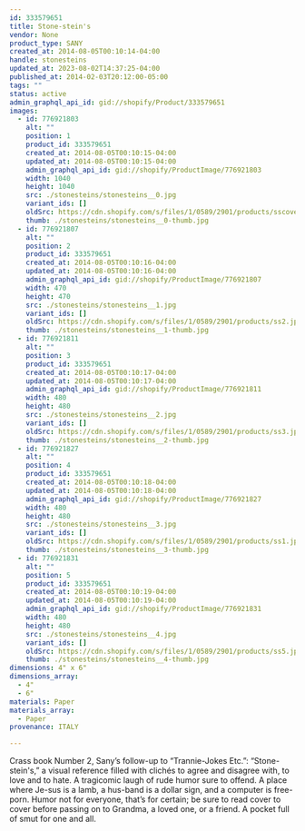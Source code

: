 ```yaml
---
id: 333579651
title: Stone-stein's
vendor: None
product_type: SANY
created_at: 2014-08-05T00:10:14-04:00
handle: stonesteins
updated_at: 2023-08-02T14:37:25-04:00
published_at: 2014-02-03T20:12:00-05:00
tags: ""
status: active
admin_graphql_api_id: gid://shopify/Product/333579651
images:
  - id: 776921803
    alt: ""
    position: 1
    product_id: 333579651
    created_at: 2014-08-05T00:10:15-04:00
    updated_at: 2014-08-05T00:10:15-04:00
    admin_graphql_api_id: gid://shopify/ProductImage/776921803
    width: 1040
    height: 1040
    src: ./stonesteins/stonesteins__0.jpg
    variant_ids: []
    oldSrc: https://cdn.shopify.com/s/files/1/0589/2901/products/sscover.jpeg?v=1407211815
    thumb: ./stonesteins/stonesteins__0-thumb.jpg
  - id: 776921807
    alt: ""
    position: 2
    product_id: 333579651
    created_at: 2014-08-05T00:10:16-04:00
    updated_at: 2014-08-05T00:10:16-04:00
    admin_graphql_api_id: gid://shopify/ProductImage/776921807
    width: 470
    height: 470
    src: ./stonesteins/stonesteins__1.jpg
    variant_ids: []
    oldSrc: https://cdn.shopify.com/s/files/1/0589/2901/products/ss2.jpeg?v=1407211816
    thumb: ./stonesteins/stonesteins__1-thumb.jpg
  - id: 776921811
    alt: ""
    position: 3
    product_id: 333579651
    created_at: 2014-08-05T00:10:17-04:00
    updated_at: 2014-08-05T00:10:17-04:00
    admin_graphql_api_id: gid://shopify/ProductImage/776921811
    width: 480
    height: 480
    src: ./stonesteins/stonesteins__2.jpg
    variant_ids: []
    oldSrc: https://cdn.shopify.com/s/files/1/0589/2901/products/ss3.jpeg?v=1407211817
    thumb: ./stonesteins/stonesteins__2-thumb.jpg
  - id: 776921827
    alt: ""
    position: 4
    product_id: 333579651
    created_at: 2014-08-05T00:10:18-04:00
    updated_at: 2014-08-05T00:10:18-04:00
    admin_graphql_api_id: gid://shopify/ProductImage/776921827
    width: 480
    height: 480
    src: ./stonesteins/stonesteins__3.jpg
    variant_ids: []
    oldSrc: https://cdn.shopify.com/s/files/1/0589/2901/products/ss1.jpeg?v=1407211818
    thumb: ./stonesteins/stonesteins__3-thumb.jpg
  - id: 776921831
    alt: ""
    position: 5
    product_id: 333579651
    created_at: 2014-08-05T00:10:19-04:00
    updated_at: 2014-08-05T00:10:19-04:00
    admin_graphql_api_id: gid://shopify/ProductImage/776921831
    width: 480
    height: 480
    src: ./stonesteins/stonesteins__4.jpg
    variant_ids: []
    oldSrc: https://cdn.shopify.com/s/files/1/0589/2901/products/ss5.jpeg?v=1407211819
    thumb: ./stonesteins/stonesteins__4-thumb.jpg
dimensions: 4" x 6"
dimensions_array:
  - 4"
  - 6"
materials: Paper
materials_array:
  - Paper
provenance: ITALY

---
```


Crass book Number 2, Sany’s follow-up to “Trannie-Jokes Etc.”: “Stone-stein's,” a visual reference filled with clichés to agree and disagree with, to love and to hate. A tragicomic laugh of rude humor sure to offend. A place where Je-sus is a lamb, a hus-band is a dollar sign, and a computer is free-porn. Humor not for everyone, that’s for certain; be sure to read cover to cover before passing on to Grandma, a loved one, or a friend. A pocket full of smut for one and all.